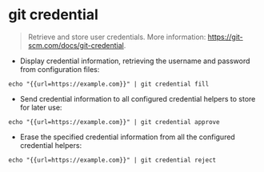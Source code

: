 # git credential

> Retrieve and store user credentials.
> More information: <https://git-scm.com/docs/git-credential>.

- Display credential information, retrieving the username and password from configuration files:

`echo "{{url=https://example.com}}" | git credential fill`

- Send credential information to all configured credential helpers to store for later use:

`echo "{{url=https://example.com}}" | git credential approve`

- Erase the specified credential information from all the configured credential helpers:

`echo "{{url=https://example.com}}" | git credential reject`
